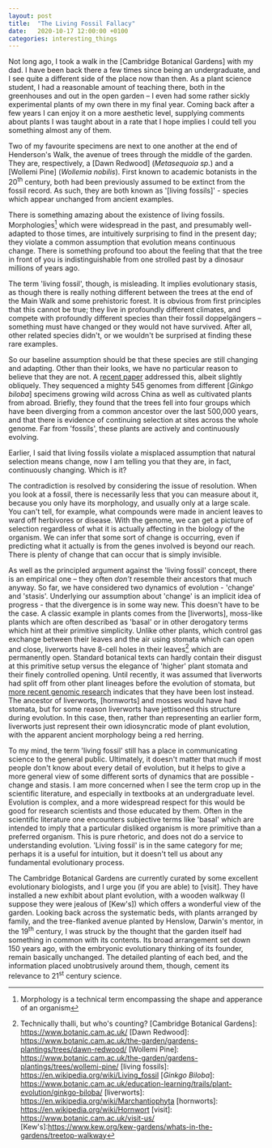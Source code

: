 ```yaml
---
layout: post
title:  "The Living Fossil Fallacy"
date:   2020-10-17 12:00:00 +0100
categories: interesting_things
---
```


Not long ago, I took a walk in the [Cambridge Botanical Gardens] with my dad.
I have been back there a few times since being an undergraduate, and I see
quite a different side of the place now than then. As a plant science student, I had
a reasonable amount of teaching there, both in the greenhouses and out in the open garden –
I even had some rather sickly experimental plants of my own there in my final year.
Coming back after a few years I can enjoy it on a more aesthetic level, supplying
comments about plants I was taught about in a rate that I hope implies I could
tell you something almost any of them.

Two of my favourite specimens are next to one another at the end of Henderson's Walk,
the avenue of trees through the middle of the garden. They are, respectively, a
[Dawn Redwood] (_Metasequoia sp._) and a [Wollemi Pine] (_Wollemia nobilis_).
First known to academic botanists in the 20<sup>th</sup> century, both had been
previously assumed to be extinct from the fossil record. As such, they are both
known as '[living fossils]' - species which appear unchanged from ancient examples.

There is something amazing about the existence of living fossils. Morphologies[^1] which
were widespread in the past, and presumably well-adapted to those times, are intuitively
surprising to find in the present day; they violate a common assumption that evolution
means continuous change. There is something profound too about the feeling that
that the tree in front of you is indistinguishable from one strolled past by a dinosaur
millions of years ago.

The term 'living fossil', though, is misleading. It implies evolutionary stasis,
as though there is really nothing different between the trees at the end of the Main Walk
and some prehistoric forest. It is obvious from first principles that this cannot
be true; they live in profoundly different climates, and compete with profoundly
different species than their fossil doppelgängers – something must have changed
or they would not have survived. After all, other related species didn't, or we
wouldn't be surprised at finding these rare examples.

So our baseline assumption should be that these species are still changing and
adapting. Other than their looks, we have no particular reason to believe that they
are not. A [recent paper](https://www.nature.com/articles/s41467-019-12133-5) addressed
this, albeit slightly obliquely. They sequenced a mighty 545 genomes from different
[_Ginkgo biloba_] specimens growing wild across China as well as cultivated plants
from abroad. Briefly, they found that the trees fell into four groups which have
been diverging from a common ancestor over the last 500,000 years, and that there
is evidence of continuing selection at sites across the whole genome. Far from 'fossils',
these plants are actively and continuously evolving.

Earlier, I said that living fossils violate a misplaced assumption that natural
selection means change, now I am telling you that they are, in fact,
continuously changing. Which is it?

The contradiction is resolved by considering the issue of resolution. When you look
at a fossil, there is necessarily less that you can measure about it, because you
only have its morphology, and usually only at a large scale. You can't tell, for
example, what compounds were made in ancient leaves to ward off herbivores or disease.
With the genome, we can get a picture of selection regardless of what it is actually
affecting in the biology of the organism. We can infer that some sort of change is
occurring, even if predicting what it actually is from the genes involved is beyond
our reach. There is plenty of change that can occur that is simply invisible.

As well as the principled argument against the 'living fossil' concept, there is
an empirical one – they often _don't_ resemble their ancestors that much anyway.
So far, we have considered two dynamics of evolution - 'change' and 'stasis'.
Underlying our assumption about 'change' is an implicit idea of progress - that
the divergence is in some way new. This doesn't have to be the case. A classic
example in plants comes from the [liverworts], moss-like plants which are often
described as 'basal' or in other derogatory terms which hint at their primitive
simplicity. Unlike other plants, which control gas exchange between their leaves
and the air using stomata which can open and close, liverworts have 8-cell holes
in their leaves[^2] which are permanently open. Standard botanical texts can hardly
contain their disgust at this primitive setup versus the elegance of 'higher' plant
stomata and their finely controlled opening. Until recently, it was assumed that
liverworts had split off from other plant lineages before the evolution of stomata,
but [more recent genomic research](https://www.sciencedirect.com/science/article/pii/S0960982220304188)
indicates that they have been lost instead. The ancestor of liverworts, [hornworts]
and mosses would have had stomata, but for some reason liverworts have jettisoned
this structure during evolution. In this case, then, rather than representing an
earlier form, liverworts just represent their own idiosyncratic mode of plant
evolution, with the apparent ancient morphology being a red herring.

To my mind, the term 'living fossil' still has a place in communicating science
to the general public. Ultimately, it doesn't matter that much if most people don't
know about every detail of evolution, but it helps to give a more general view
of some different sorts of dynamics that are possible - change and stasis. I am
more concerned when I see the term crop up in the scientific literature, and
especially in textbooks at an undergraduate level. Evolution is complex, and a
more widespread respect for this would be good for research scientists and those
educated by them. Often in the scientific literature one encounters subjective terms
like 'basal' which are intended to imply that a particular disliked organism is more
primitive than a preferred organism. This is pure rhetoric, and does not do a service
to understanding evolution. 'Living fossil' is in the same category for me;
perhaps it is a useful for intuition, but it doesn't tell us about any fundamental
evolutionary process.

The Cambridge Botanical Gardens are currently curated by some excellent evolutionary
biologists, and I urge you (if you are able) to [visit]. They have installed a new
exhibit about plant evolution, with a wooden walkway (I suppose they were jealous
of [Kew's]) which offers a wonderful view of the garden. Looking back across
the systematic beds, with plants arranged by family, and the tree-flanked avenue planted
by Henslow, Darwin's mentor, in the 19<sup>th</sup> century, I was struck by the thought
that the garden itself had something in common with its contents. Its broad arrangement
set down 150 years ago, with the embryonic evolutionary thinking of its founder,
remain basically unchanged. The detailed planting of each bed, and the information placed
unobtrusively around them, though, cement its relevance to 21<sup>st</sup> century science.

[^1]: Morphology is a technical term encompassing the shape and apperance of an organism
[^2]: Technically thalli, but who's counting?
[Cambridge Botanical Gardens]: https://www.botanic.cam.ac.uk/
[Dawn Redwood]: https://www.botanic.cam.ac.uk/the-garden/gardens-plantings/trees/dawn-redwood/
[Wollemi Pine]: https://www.botanic.cam.ac.uk/the-garden/gardens-plantings/trees/wollemi-pine/
[living fossils]: https://en.wikipedia.org/wiki/Living_fossil
[_Ginkgo Biloba_]: https://www.botanic.cam.ac.uk/education-learning/trails/plant-evolution/ginkgo-biloba/
[liverworts]: https://en.wikipedia.org/wiki/Marchantiophyta
[hornworts]: https://en.wikipedia.org/wiki/Hornwort
[visit]: https://www.botanic.cam.ac.uk/visit-us/
[Kew's]:https://www.kew.org/kew-gardens/whats-in-the-gardens/treetop-walkway
